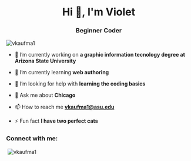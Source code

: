 <h1 align="center">Hi 👋, I'm Violet</h1>
<h3 align="center">Beginner Coder</h3>

<p align="left"> <img src="https://komarev.com/ghpvc/?username=vkaufma1&label=Profile%20views&color=0e75b6&style=flat" alt="vkaufma1" /> </p>

- 🔭 I’m currently working on **a graphic information tecnology degree at Arizona State University**

- 🌱 I’m currently learning **web authoring**

- 🤝 I’m looking for help with **learning the coding basics**

- 💬 Ask me about **Chicago**

- 📫 How to reach me **vkaufma1@asu.edu**

- ⚡ Fun fact **I have two perfect cats**

<h3 align="left">Connect with me:</h3>
<p align="left">
</p>

<p>&nbsp;<img align="center" src="https://github-readme-stats.vercel.app/api?username=vkaufma1&show_icons=true&locale=en" alt="vkaufma1" /></p>

